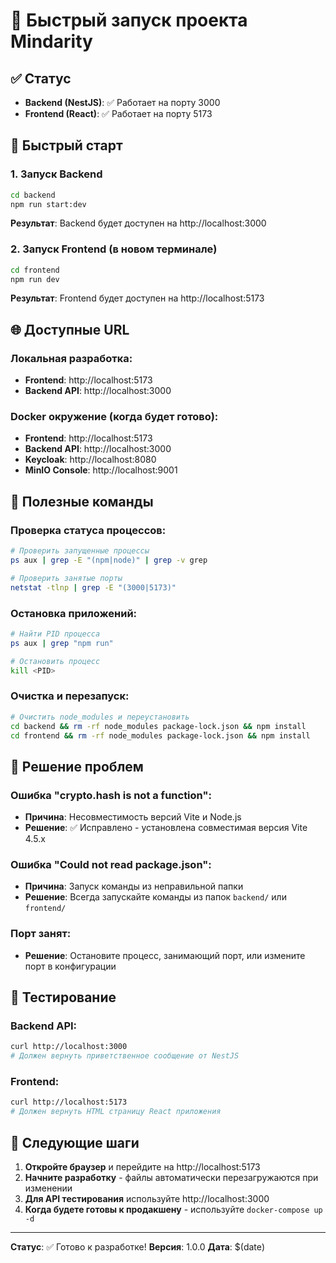# 🚀 Быстрый запуск проекта Mindarity

## ✅ Статус
- **Backend (NestJS)**: ✅ Работает на порту 3000
- **Frontend (React)**: ✅ Работает на порту 5173

## 🎯 Быстрый старт

### 1. Запуск Backend
```bash
cd backend
npm run start:dev
```
**Результат**: Backend будет доступен на http://localhost:3000

### 2. Запуск Frontend (в новом терминале)
```bash
cd frontend
npm run dev
```
**Результат**: Frontend будет доступен на http://localhost:5173

## 🌐 Доступные URL

### Локальная разработка:
- **Frontend**: http://localhost:5173
- **Backend API**: http://localhost:3000

### Docker окружение (когда будет готово):
- **Frontend**: http://localhost:5173
- **Backend API**: http://localhost:3000
- **Keycloak**: http://localhost:8080
- **MinIO Console**: http://localhost:9001

## 🔧 Полезные команды

### Проверка статуса процессов:
```bash
# Проверить запущенные процессы
ps aux | grep -E "(npm|node)" | grep -v grep

# Проверить занятые порты
netstat -tlnp | grep -E "(3000|5173)"
```

### Остановка приложений:
```bash
# Найти PID процесса
ps aux | grep "npm run"

# Остановить процесс
kill <PID>
```

### Очистка и перезапуск:
```bash
# Очистить node_modules и переустановить
cd backend && rm -rf node_modules package-lock.json && npm install
cd frontend && rm -rf node_modules package-lock.json && npm install
```

## 🐛 Решение проблем

### Ошибка "crypto.hash is not a function":
- **Причина**: Несовместимость версий Vite и Node.js
- **Решение**: ✅ Исправлено - установлена совместимая версия Vite 4.5.x

### Ошибка "Could not read package.json":
- **Причина**: Запуск команды из неправильной папки
- **Решение**: Всегда запускайте команды из папок `backend/` или `frontend/`

### Порт занят:
- **Решение**: Остановите процесс, занимающий порт, или измените порт в конфигурации

## 📱 Тестирование

### Backend API:
```bash
curl http://localhost:3000
# Должен вернуть приветственное сообщение от NestJS
```

### Frontend:
```bash
curl http://localhost:5173
# Должен вернуть HTML страницу React приложения
```

## 🚀 Следующие шаги

1. **Откройте браузер** и перейдите на http://localhost:5173
2. **Начните разработку** - файлы автоматически перезагружаются при изменении
3. **Для API тестирования** используйте http://localhost:3000
4. **Когда будете готовы к продакшену** - используйте `docker-compose up -d`

---

**Статус**: ✅ Готово к разработке!
**Версия**: 1.0.0
**Дата**: $(date) 